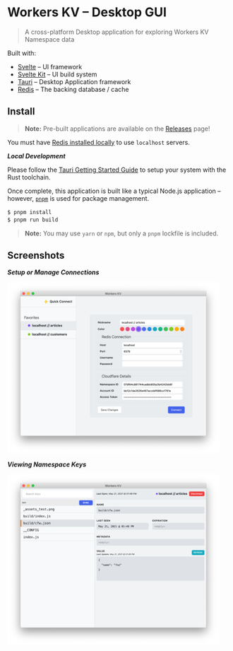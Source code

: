 # Workers KV – Desktop GUI

> A cross-platform Desktop application for exploring Workers KV Namespace data

Built with:

* [Svelte](https://svelte.dev) – UI framework
* [Svelte Kit](https://kit.svelte.dev) – UI build system
* [Tauri](https://tauri.studio) – Desktop Application framework
* [Redis](https://redis.io/) – The backing database / cache

## Install

> **Note:** Pre-built applications are available on the [Releases](/releases) page!

You must have [Redis installed locally](https://redis.io/download) to use `localhost` servers.

***Local Development***

Please follow the [Tauri Getting Started Guide](https://tauri.studio/en/docs/getting-started/intro#steps) to setup your system with the Rust toolchain.

Once complete, this application is built like a typical Node.js application – however, [`pnpm`](https://pnpm.io/) is used for package management.

```sh
$ pnpm install
$ pnpm run build
```

> **Note:** You may use `yarn` or `npm`, but only a `pnpm` lockfile is included.

## Screenshots

***Setup or Manage Connections***

<img
  width="480"
  src="shots/connect.png"
  alt="setup connection details"
/>

***Viewing Namespace Keys***

<img
  width="480"
  src="shots/viewer.png"
  alt="view key properties and value"
/>
